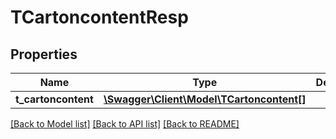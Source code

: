 # TCartoncontentResp

## Properties
Name | Type | Description | Notes
------------ | ------------- | ------------- | -------------
**t_cartoncontent** | [**\Swagger\Client\Model\TCartoncontent[]**](TCartoncontent.md) |  | [optional] 

[[Back to Model list]](../README.md#documentation-for-models) [[Back to API list]](../README.md#documentation-for-api-endpoints) [[Back to README]](../README.md)


